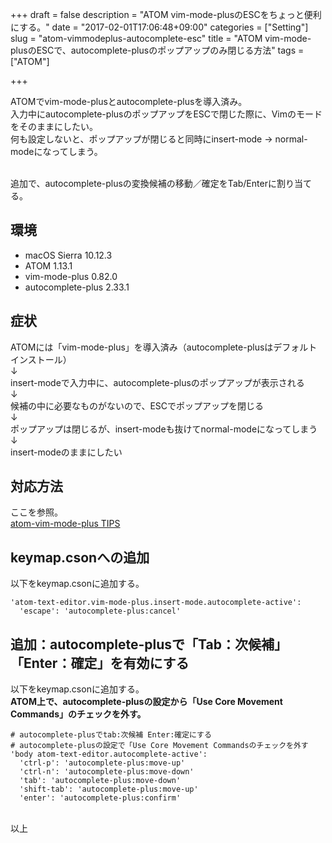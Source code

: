 +++
draft = false
description = "ATOM vim-mode-plusのESCをちょっと便利にする。"
date = "2017-02-01T17:06:48+09:00"
categories = ["Setting"]
slug = "atom-vimmodeplus-autocomplete-esc"
title = "ATOM vim-mode-plusのESCで、autocomplete-plusのポップアップのみ閉じる方法"
tags = ["ATOM"]

+++

ATOMでvim-mode-plusとautocomplete-plusを導入済み。<br>
入力中にautocomplete-plusのポップアップをESCで閉じた際に、Vimのモードをそのままにしたい。<br>
何も設定しないと、ポップアップが閉じると同時にinsert-mode -> normal-modeになってしまう。<br><br>

追加で、autocomplete-plusの変換候補の移動／確定をTab/Enterに割り当てる。

## 環境
- macOS Sierra 10.12.3
- ATOM 1.13.1
- vim-mode-plus 0.82.0
- autocomplete-plus 2.33.1


## 症状
ATOMには「vim-mode-plus」を導入済み（autocomplete-plusはデフォルトインストール）<br>
↓<br>
insert-modeで入力中に、autocomplete-plusのポップアップが表示される<br>
↓<br>
候補の中に必要なものがないので、ESCでポップアップを閉じる<br>
↓<br>
ポップアップは閉じるが、insert-modeも抜けてnormal-modeになってしまう<br>
↓<br>
insert-modeのままにしたい


## 対応方法
ここを参照。  
[atom-vim-mode-plus TIPS](https://github.com/t9md/atom-vim-mode-plus/wiki/TIPS#in-insert-mode-hitting-escape-to-close-autocomplete-popup-result-in-normal-mode-but-want-to-remain-in-insert-mode)


## keymap.csonへの追加
以下をkeymap.csonに追加する。

```
'atom-text-editor.vim-mode-plus.insert-mode.autocomplete-active':
  'escape': 'autocomplete-plus:cancel'
```


## 追加：autocomplete-plusで「Tab：次候補」「Enter：確定」を有効にする
以下をkeymap.csonに追加する。<br>
__ATOM上で、autocomplete-plusの設定から「Use Core Movement Commands」のチェックを外す。__

```
# autocomplete-plusでtab:次候補 Enter:確定にする
# autocomplete-plusの設定で「Use Core Movement Commandsのチェックを外す
'body atom-text-editor.autocomplete-active':
  'ctrl-p': 'autocomplete-plus:move-up'
  'ctrl-n': 'autocomplete-plus:move-down'
  'tab': 'autocomplete-plus:move-down'
  'shift-tab': 'autocomplete-plus:move-up'
  'enter': 'autocomplete-plus:confirm'
```
 <br>
 以上
